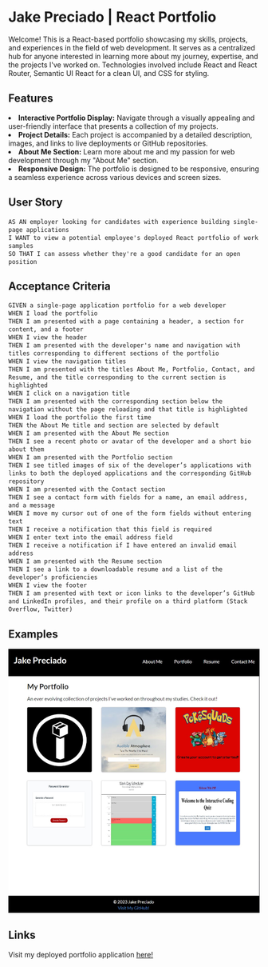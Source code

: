 # Jake Preciado | React Portfolio

Welcome! This is a React-based portfolio showcasing my skills, projects, and experiences in the field of web development. It serves as a centralized hub for anyone 
interested in learning more about my journey, expertise, and the projects I've worked on. Technologies involved include React and React Router, Semantic UI React
for a clean UI, and CSS for styling.

## Features
<li><b>Interactive Portfolio Display:</b> Navigate through a visually appealing and user-friendly interface that presents a collection of my projects.</li>

<li><b>Project Details:</b> Each project is accompanied by a detailed description, images, and links to live deployments or GitHub repositories.</li>

<li><b>About Me Section:</b> Learn more about me and my passion for web development through my "About Me" section.</li>

<li><b>Responsive Design:</b> The portfolio is designed to be responsive, ensuring a seamless experience across various devices and screen sizes.</li>

## User Story
```
AS AN employer looking for candidates with experience building single-page applications
I WANT to view a potential employee's deployed React portfolio of work samples
SO THAT I can assess whether they're a good candidate for an open position
```

## Acceptance Criteria
```
GIVEN a single-page application portfolio for a web developer
WHEN I load the portfolio
THEN I am presented with a page containing a header, a section for content, and a footer
WHEN I view the header
THEN I am presented with the developer's name and navigation with titles corresponding to different sections of the portfolio
WHEN I view the navigation titles
THEN I am presented with the titles About Me, Portfolio, Contact, and Resume, and the title corresponding to the current section is highlighted
WHEN I click on a navigation title
THEN I am presented with the corresponding section below the navigation without the page reloading and that title is highlighted
WHEN I load the portfolio the first time
THEN the About Me title and section are selected by default
WHEN I am presented with the About Me section
THEN I see a recent photo or avatar of the developer and a short bio about them
WHEN I am presented with the Portfolio section
THEN I see titled images of six of the developer’s applications with links to both the deployed applications and the corresponding GitHub repository
WHEN I am presented with the Contact section
THEN I see a contact form with fields for a name, an email address, and a message
WHEN I move my cursor out of one of the form fields without entering text
THEN I receive a notification that this field is required
WHEN I enter text into the email address field
THEN I receive a notification if I have entered an invalid email address
WHEN I am presented with the Resume section
THEN I see a link to a downloadable resume and a list of the developer’s proficiencies
WHEN I view the footer
THEN I am presented with text or icon links to the developer’s GitHub and LinkedIn profiles, and their profile on a third platform (Stack Overflow, Twitter)
```

## Examples

<img src="./src/components/images/app-screenshot-example.jpg" alt="Screenshot of my deployed react portfolio">

## Links

Visit my deployed portfolio application <a href="https://jakepreciado-portfolio.netlify.app/portfolio">here!</a>
